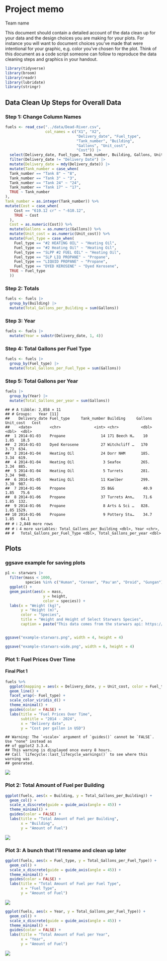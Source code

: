 Project memo
================
Team name

This document should contain a detailed account of the data clean up for
your data and the design choices you are making for your plots. For
instance you will want to document choices you’ve made that were
intentional for your graphic, e.g. color you’ve chosen for the plot.
Think of this document as a code script someone can follow to reproduce
the data cleaning steps and graphics in your handout.

``` r
library(tidyverse)
library(broom)
library(readr)
library(lubridate)
library(stringr)
```

## Data Clean Up Steps for Overall Data

### Step 1: Change Column Names

``` r
fuels <- read_csv("../data/Dead-River.csv",
                  col_names = c("X1", "X2", 
                                "Delivery_date", "Fuel_type",
                                "Tank_number", "Building",
                                "Gallons", "Unit_cost",
                                "Cost")) |>
  select(Delivery_date, Fuel_type, Tank_number, Building, Gallons, Unit_cost, Cost) |>
  filter(Delivery_date != "Delivery Date") |> 
  mutate(Delivery_date = mdy(Delivery_date)) |>
  mutate(Tank_number = case_when(
  Tank_number == "Tank 8" ~ "8",
  Tank_number == "Tank 3" ~ "3",
  Tank_number == "Tank 24" ~ "24",
  Tank_number == "Tank 17" ~ "17",
  TRUE ~ Tank_number
),
Tank_number = as.integer(Tank_number)) %>% 
mutate(Cost = case_when(
    Cost == "610.12 cr" ~ "-610.12",
    TRUE ~ Cost
  ),
  Cost = as.numeric(Cost)) %>% 
  mutate(Gallons = as.numeric(Gallons)) %>% 
  mutate(Unit_cost = as.numeric(Unit_cost)) %>% 
  mutate(Fuel_type = case_when(
    Fuel_type == "#2 HEATING OIL" ~ "Heating Oil",
    Fuel_type == "#2 Heating Oil" ~ "Heating Oil",
    Fuel_type == "SLPP #2 FUEL OIL" ~ "Heating Oil",
    Fuel_type == "SLP LIQ PROPANE" ~ "Propane",
    Fuel_type == "LIQUID PROPANE" ~ "Propane",
    Fuel_type == "DYED KEROSENE" ~ "Dyed Kerosene",
  TRUE ~ Fuel_type
  ))
```

### Step 2: Totals

``` r
fuels <- fuels |>
  group_by(Building) |>
  mutate(Total_Gallons_per_Building = sum(Gallons))
```

### Step 3: Year

``` r
fuels <- fuels |>
  mutate(Year = substr(Delivery_date, 1, 4))
```

### Step 4: Total Gallons per Fuel Type

``` r
fuels <- fuels |>
  group_by(Fuel_type) |>
  mutate(Total_Gallons_per_Fuel_Type = sum(Gallons))
```

### Step 5: Total Gallons per Year

``` r
fuels |>
  group_by(Year) |>
  mutate(Total_Gallons_per_year = sum(Gallons))
```

    ## # A tibble: 2,858 × 11
    ## # Groups:   Year [11]
    ##    Delivery_date Fuel_type     Tank_number Building     Gallons Unit_cost   Cost
    ##    <date>        <chr>               <int> <chr>          <dbl>     <dbl>  <dbl>
    ##  1 2014-01-03    Propane                14 171 Beech H…    10        1.85   18.5
    ##  2 2014-01-03    Dyed Kerosene          27 Witchcliff …   170        3.73  634. 
    ##  3 2014-01-04    Heating Oil            24 Dorr NHM       185.       3.34  619. 
    ##  4 2014-01-04    Heating Oil             3 Seafox         265.       3.34  885. 
    ##  5 2014-01-04    Heating Oil             5 Turrets        281.       3.34  940. 
    ##  6 2014-01-05    Heating Oil            11 Kaelber        299.       3.30  987. 
    ##  7 2014-01-06    Propane                35 B&G             40.9      1.85   75.6
    ##  8 2014-01-06    Propane                37 Turrets Ann…    71.6      1.85  132. 
    ##  9 2014-01-06    Propane                 8 Arts & Sci …   828.       1.85 1529. 
    ## 10 2014-01-06    Propane                 9 Pottery Stu…    34.7      1.85   64.1
    ## # ℹ 2,848 more rows
    ## # ℹ 4 more variables: Total_Gallons_per_Building <dbl>, Year <chr>,
    ## #   Total_Gallons_per_Fuel_Type <dbl>, Total_Gallons_per_year <dbl>

## Plots

### ggsave example for saving plots

``` r
p1 <- starwars |>
  filter(mass < 1000, 
         species %in% c("Human", "Cerean", "Pau'an", "Droid", "Gungan")) |>
  ggplot() +
  geom_point(aes(x = mass, 
                 y = height, 
                 color = species)) +
  labs(x = "Weight (kg)", 
       y = "Height (m)",
       color = "Species",
       title = "Weight and Height of Select Starwars Species",
       caption = paste("This data comes from the starwars api: https://swapi.py43.com"))


ggsave("example-starwars.png", width = 4, height = 4)

ggsave("example-starwars-wide.png", width = 6, height = 4)
```

### Plot 1: Fuel Prices Over Time

#### Final Plot 1

``` r
fuels %>% 
  ggplot(mapping = aes(x = Delivery_date, y = Unit_cost, color = Fuel_type)) +
  geom_line() +
  facet_wrap(~ Fuel_type) +
  scale_color_viridis_d() +
  theme_minimal() +
  guides(color = FALSE) +
  labs(title = "Fuel Prices Over Time",
       subtitle = "2014 - 2024",
       x = "Delivery date",
       y = "Cost per gallon in USD")
```

    ## Warning: The `<scale>` argument of `guides()` cannot be `FALSE`. Use "none" instead as
    ## of ggplot2 3.3.4.
    ## This warning is displayed once every 8 hours.
    ## Call `lifecycle::last_lifecycle_warnings()` to see where this warning was
    ## generated.

![](memo_files/figure-gfm/prices_over_time-1.png)<!-- -->

### Plot 2: Total Amount of Fuel per Building

``` r
ggplot(fuels, aes(x = Building, y = Total_Gallons_per_Building)) +
  geom_col() +
  scale_x_discrete(guide = guide_axis(angle = 45)) +
  theme_minimal() +
  guides(color = FALSE) +
  labs(title = "Total Amount of Fuel per Building",
       x = "Building",
       y = "Amount of Fuel")
```

![](memo_files/figure-gfm/total_fuel_per_building-1.png)<!-- -->

### Plot 3: A bunch that I’ll rename and clean up later

``` r
ggplot(fuels, aes(x = Fuel_type, y = Total_Gallons_per_Fuel_Type)) +
  geom_col() +
  scale_x_discrete(guide = guide_axis(angle = 45)) +
  theme_minimal() +
  guides(color = FALSE) +
  labs(title = "Total Amount of Fuel per Fuel Type",
       x = "Fuel Type",
       y = "Amount of Fuel")
```

![](memo_files/figure-gfm/gallons_per_type-1.png)<!-- -->

``` r
ggplot(fuels, aes(x = Year, y = Total_Gallons_per_Fuel_Type)) +
  geom_col() +
  scale_x_discrete(guide = guide_axis(angle = 45)) +
  theme_minimal() +
  guides(color = FALSE) +
  labs(title = "Total Amount of Fuel per Year",
       x = "Year",
       y = "Amount of Fuel")
```

![](memo_files/figure-gfm/gallons_per_fuel_type-1.png)<!-- -->
